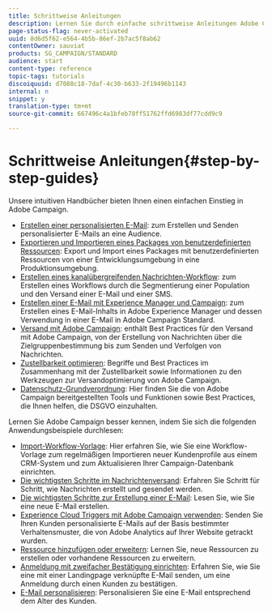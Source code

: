 ```yaml
---
title: Schrittweise Anleitungen
description: Lernen Sie durch einfache schrittweise Anleitungen Adobe Campaign kennen und erleben Sie die Vorteile dieser Lösung.
page-status-flag: never-activated
uuid: 8d6d5f62-e564-4b5b-86ef-2b7ac5f8ab62
contentOwner: sauviat
products: SG_CAMPAIGN/STANDARD
audience: start
content-type: reference
topic-tags: tutorials
discoiquuid: d7088c18-7daf-4c30-b633-2f19496b1143
internal: n
snippet: y
translation-type: tm+mt
source-git-commit: 667496c4a1bfeb78ff51762ffd6983df77cdd9c9

---
```



# Schrittweise Anleitungen{#step-by-step-guides}

Unsere intuitiven Handbücher bieten Ihnen einen einfachen Einstieg in Adobe Campaign.

* [Erstellen einer personalisierten E-Mail](https://helpx.adobe.com/campaign/kb/acs-get-started-with-emails.html): zum Erstellen und Senden personalisierter E-Mails an eine Audience.
* [Exportieren und Importieren eines Packages von benutzerdefinierten Ressourcen](https://docs.campaign.adobe.com/doc/standard/getting_started/en/ACS_ImportExport.html): Export und Import eines Packages mit benutzerdefinierten Ressourcen von einer Entwicklungsumgebung in eine Produktionsumgebung.
* [Erstellen eines kanalübergreifenden Nachrichten-Workflow](../../automating/using/workflow-cross-channel-delivery.md): zum Erstellen eines Workflows durch die Segmentierung einer Population und den Versand einer E-Mail und einer SMS.
* [Erstellen einer E-Mail mit Experience Manager und Campaign](https://docs.campaign.adobe.com/doc/standard/getting_started/en/ACS_AEM.html): zum Erstellen eines E-Mail-Inhalts in Adobe Experience Manager und dessen Verwendung in einer E-Mail in Adobe Campaign Standard.
* [Versand mit Adobe Campaign](https://helpx.adobe.com/campaign/kb/delivery-best-practices.html): enthält Best Practices für den Versand mit Adobe Campaign, von der Erstellung von Nachrichten über die Zielgruppenbestimmung bis zum Senden und Verfolgen von Nachrichten.
* [Zustellbarkeit optimieren](../../sending/using/about-deliverability.md): Begriffe und Best Practices im Zusammenhang mit der Zustellbarkeit sowie Informationen zu den Werkzeugen zur Versandoptimierung von Adobe Campaign.
* [Datenschutz-Grundverordnung](https://docs.campaign.adobe.com/doc/standard/getting_started/en/ACS_GDPR.html): Hier finden Sie die von Adobe Campaign bereitgestellten Tools und Funktionen sowie Best Practices, die Ihnen helfen, die DSGVO einzuhalten.

Lernen Sie Adobe Campaign besser kennen, indem Sie sich die folgenden Anwendungsbeispiele durchlesen:

* [Import-Workflow-Vorlage](../../automating/using/importing-data.md#example--import-workflow-template): Hier erfahren Sie, wie Sie eine Workflow-Vorlage zum regelmäßigen Importieren neuer Kundenprofile aus einem CRM-System und zum Aktualisieren Ihrer Campaign-Datenbank einrichten.
* [Die wichtigsten Schritte im Nachrichtenversand](../../channels/using/key-steps-to-send-a-message.md): Erfahren Sie Schritt für Schritt, wie Nachrichten erstellt und gesendet werden.
* [Die wichtigsten Schritte zur Erstellung einer E-Mail](../../designing/using/designing-from-scratch.md#designing-an-email-content-from-scratch): Lesen Sie, wie Sie eine neue E-Mail erstellen.
* [Experience Cloud Triggers mit Adobe Campaign verwenden](../../integrating/using/abandonment-triggers-use-cases.md): Senden Sie Ihren Kunden personalisierte E-Mails auf der Basis bestimmter Verhaltensmuster, die von Adobe Analytics auf Ihrer Website getrackt wurden.
* [Ressource hinzufügen oder erweitern](../../developing/using/key-steps-to-add-a-resource.md): Lernen Sie, neue Ressourcen zu erstellen oder vorhandene Ressourcen zu erweitern.
* [Anmeldung mit zweifacher Bestätigung einrichten](../../channels/using/setting-up-a-double-opt-in-process.md): Erfahren Sie, wie Sie eine mit einer Landingpage verknüpfte E-Mail senden, um eine Anmeldung durch einen Kunden zu bestätigen.
* [E-Mail personalisieren](../../designing/using/personalization.md#example-email-personalization): Personalisieren Sie eine E-Mail entsprechend dem Alter des Kunden.
